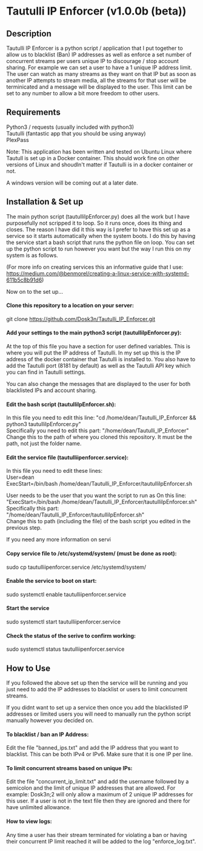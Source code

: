 # Tautulli IP Enforcer (v1.0.0b (beta))

## Description

Tautulli IP Enforcer is a python script / application that I put together to allow us to blacklist (Ban) IP addresses as well as enforce a set number of concurrent streams per users unique IP to discourage / stop account sharing. For example we can set a user to have a 1 unique IP address limit. The user can watch as many streams as they want on that IP but as soon as another IP attempts to stream media, all the streams for that user will be terminicated and a message will be displayed to the user. This limit can be set to any number to allow a bit more freedom to other users.

## Requirements

Python3 / requests (usually included with python3)<br>
Tautulli (fantastic app that you should be using anyway)<br>
PlexPass

Note: This application has been written and tested on Ubuntu Linux where Tautull is set up in a Docker container. This should work fine on other versions of Linux and shoudln't matter if Tautulli is in a docker container or not.

A windows version will be coming out at a later date.

## Installation & Set up

The main python script (tautulliIpEnforcer.py) does all the work but I have purposefully not scripped it to loop. So it runs once, does its thing and closes. The reason I have did it this way is I prefer to have this set up as a service so it starts automatically when the system boots. I do this by having the service start a bash script that runs the python file on loop. You can set up the python script to run however you want but the way I run this on my system is as follows.

(For more info on creating services this an informative guide that I use: 
https://medium.com/@benmorel/creating-a-linux-service-with-systemd-611b5c8b91d6)

Now on to the set up...

#### Clone this repository to a location on your server:

git clone https://github.com/Dosk3n/Tautulli_IP_Enforcer.git

#### Add your settings to the main python3 script (tautulliIpEnforcer.py):

At the top of this file you have a section for user defined variables. This is where you will put the IP address of Tautulli. In my set up this is the IP address of the docker container that Tautulli is installed to. You also have to add the Tautulli port (8181 by default) as well as the Tautulli API key which you can find in Tautulli settings.

You can also change the messages that are displayed to the user for both blacklisted IPs and account sharing.

#### Edit the bash script (tautulliIpEnforcer.sh):

In this file you need to edit this line: "cd /home/dean/Tautulli_IP_Enforcer && python3 tautulliIpEnforcer.py" <br>
Specifically you need to edit this part: "/home/dean/Tautulli_IP_Enforcer" <br>
Change this to the path of where you cloned this repository. It must be the path, not just the folder name.

#### Edit the service file (tautulliipenforcer.service):

In this file you need to edit these lines: <br>
    User=dean <br>
    ExecStart=/bin/bash /home/dean/Tautulli_IP_Enforcer/tautulliIpEnforcer.sh <br>

User needs to be the user that you want the script to run as
On this line: "ExecStart=/bin/bash /home/dean/Tautulli_IP_Enforcer/tautulliIpEnforcer.sh" <br>
Specifically this part: "/home/dean/Tautulli_IP_Enforcer/tautulliIpEnforcer.sh" <br>
Change this to path (including the file) of the bash script you edited in the previous step.

If you need any more information on servi

#### Copy service file to /etc/systemd/system/ (must be done as root):

sudo cp tautulliipenforcer.service /etc/systemd/system/

#### Enable the service to boot on start:

sudo systemctl enable tautulliipenforcer.service

#### Start the service

sudo systemctl start tautulliipenforcer.service

#### Check the status of the serive to confirm working:

sudo systemctl status tautulliipenforcer.service

## How to Use

If you followed the above set up then the service will be running and you just need to add the IP addresses to blacklist or users to limit concurrent streams.

If you didnt want to set up a service then once you add the blacklisted IP addresses or limited users you will need to manually run the python script manually however you decided on.

#### To blacklist / ban an IP Address:

Edit the file "banned_ips.txt" and add the IP address that you want to blacklist. This can be both IPv4 or IPv6. Make sure that it is one IP per line.

#### To limit concurrent streams based on unique IPs:

Edit the file "concurrent_ip_limit.txt" and add the username followed by a semicolon and the limit of unique IP addresses that are allowed. For example: Dosk3n;2 will only allow a maximum of 2 unique IP addresses for this user. If a user is not in the text file then they are ignored and there for have unlimited allowance.

#### How to view logs:

Any time a user has their stream terminated for violating a ban or having their concurrent IP limit reached it will be added to the log "enforce_log.txt".

